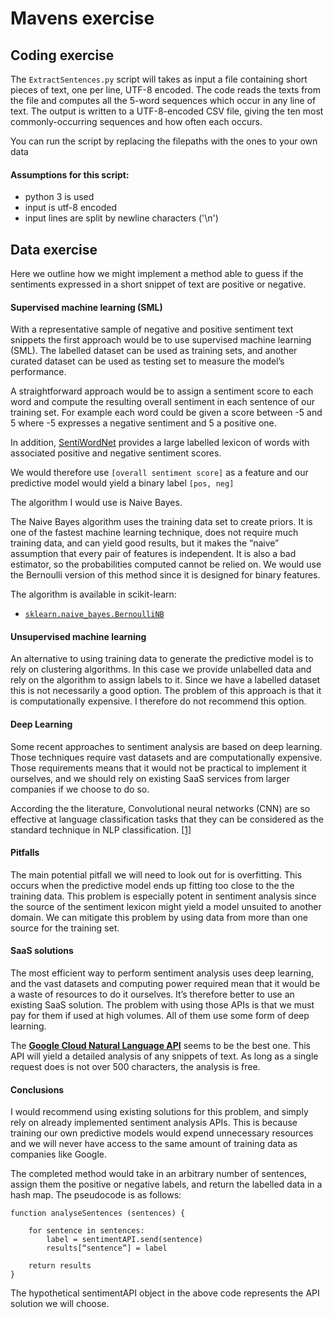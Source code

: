 # Mavens exercise

## Coding exercise

The `ExtractSentences.py` script will takes as input a file containing short pieces of text, one per line, UTF-8 encoded. 
The code reads the texts from the file and computes
all the 5-word sequences which occur in any line of
text. The output is written to a UTF-8-encoded CSV file, 
giving the ten most commonly-occurring sequences and how often each occurs.

You can run the script by replacing the filepaths with the ones to your own data

#### Assumptions for this script:
- python 3 is used
- input is utf-8 encoded
- input lines are split by newline characters ('\n')

## Data exercise

Here we outline how we might implement a method able to guess if the sentiments expressed in a short snippet of text are positive or negative. 

#### Supervised machine learning (SML)

With a representative sample of negative and positive sentiment text snippets the first approach would be to use supervised machine learning (SML). The labelled dataset can be  used as training sets, and another curated dataset can be used as testing set to measure the model’s performance.

A straightforward approach would be to assign a sentiment score to each word and compute the resulting overall sentiment in each sentence of our training set. For example each word could be given a score between -5 and 5 where -5 expresses a negative sentiment and 5 a positive one. 

In addition, [SentiWordNet](http://sentiwordnet.isti.cnr.it/) provides a large labelled lexicon of words with associated positive and negative sentiment scores.

We would therefore use `[overall sentiment score]` as a feature and our predictive model would yield a binary label `[pos, neg]`

The algorithm I would use is Naive Bayes.

The Naive Bayes algorithm uses the training data set to create priors. It is one of the fastest machine learning technique, does not require much training data, and can yield good results, but it makes the “naive” assumption that every pair of features is independent. It is also a bad estimator, so the probabilities computed cannot be relied on. We would use the Bernoulli version of this method since it is designed for binary features.

The algorithm is available in scikit-learn:
- [`sklearn.naive_bayes.BernoulliNB`](http://scikit-learn.org/stable/modules/generated/sklearn.naive_bayes.BernoulliNB.html#sklearn.naive_bayes.BernoulliNB)

#### Unsupervised machine learning

An alternative to using training data to generate the predictive model is to rely on clustering algorithms. In this case we provide unlabelled data and rely on the algorithm to assign labels to it. Since we have a labelled dataset this is not necessarily a good option. The problem of this approach is that it is computationally expensive. I therefore do not recommend this option.

#### Deep Learning

Some recent approaches to sentiment analysis are based on deep learning. Those techniques require vast datasets and are computationally expensive. Those requirements means that it would not be practical to implement it ourselves, and we should rely on existing SaaS services from larger companies if we choose to do so.

According the the literature, Convolutional neural networks (CNN) are so effective at language classification tasks that they can be considered as the standard technique in NLP classification. [[1]](https://arxiv.org/pdf/1408.5882v2.pdf)

#### Pitfalls

The main potential pitfall we will need to look out for is overfitting. This occurs when the predictive model ends up fitting too close to the the training data. This problem is especially potent in sentiment analysis since the source of the sentiment lexicon might yield a model unsuited to another domain. We can mitigate this problem by using data from more than one source for the training set.

#### SaaS solutions

The most efficient way to perform sentiment analysis uses deep learning, and the vast datasets and computing power required mean that it would be a waste of resources to do it ourselves. It’s therefore better to use an existing SaaS solution. The problem with using those APIs is that we must pay for them if used at high volumes. All of them use some form of deep learning. 

The [**Google Cloud Natural Language API**](https://cloud.google.com/natural-language/) seems to be the best one. This API will yield a detailed analysis of any snippets of text. As long as a single request does is not over 500 characters, the analysis is free.

#### Conclusions

I would recommend using existing solutions for this problem, and simply rely on already implemented sentiment analysis APIs. This is because training our own predictive models would expend unnecessary resources and we will never have access to the same amount of training data as companies like Google.

The completed method would take in an arbitrary number of sentences, assign them the positive or negative labels, and return the labelled data in a hash map. The pseudocode is as follows:
```
function analyseSentences (sentences) {
    
    for sentence in sentences:
        label = sentimentAPI.send(sentence)
        results[“sentence”] = label
    
    return results
}

```

The hypothetical sentimentAPI object in the above code represents the API solution we will choose.

